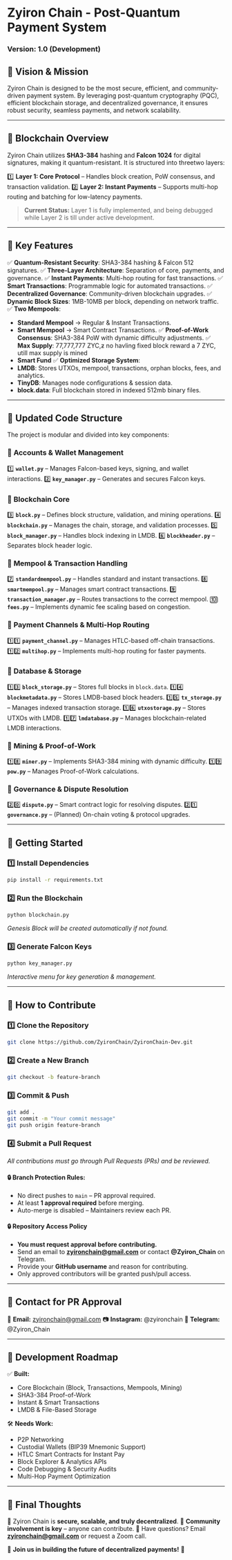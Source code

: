 # Zyiron Chain - Post-Quantum Payment System
### Version: 1.0 (Development)

## 🔹 Vision & Mission
Zyiron Chain is designed to be the most secure, efficient, and community-driven payment system. By leveraging post-quantum cryptography (PQC), efficient blockchain storage, and decentralized governance, it ensures robust security, seamless payments, and network scalability.

---

## 🔹 Blockchain Overview
Zyiron Chain utilizes **SHA3-384** hashing and **Falcon 1024** for digital signatures, making it quantum-resistant. It is structured into threetwo layers:

1️⃣ **Layer 1: Core Protocol** – Handles block creation, PoW consensus, and transaction validation.
2️⃣ **Layer 2: Instant Payments** – Supports multi-hop routing and batching for low-latency payments.


> **Current Status:** Layer 1 is fully implemented, and being debugged while Layer 2 is till under active development.

---

## 🔹 Key Features
✅ **Quantum-Resistant Security**: SHA3-384 hashing & Falcon 512 signatures.
✅ **Three-Layer Architecture**: Separation of core, payments, and governance.
✅ **Instant Payments**: Multi-hop routing for fast transactions.
✅ **Smart Transactions**: Programmable logic for automated transactions.
✅ **Decentralized Governance**: Community-driven blockchain upgrades.
✅ **Dynamic Block Sizes**: 1MB-10MB per block, depending on network traffic.
✅ **Two Mempools**:
   - **Standard Mempool** → Regular & Instant Transactions.
   - **Smart Mempool** → Smart Contract Transactions.
✅ **Proof-of-Work Consensus**: SHA3-384 PoW with dynamic difficulty adjustments.
✅ **Max Supply**: 77,777,777 ZYC,ƶ no havling fixed block reward a 7 ZYC, utill max supply is mined 
   - **Smart Fund** 
✅ **Optimized Storage System**:
   - **LMDB**: Stores UTXOs, mempool, transactions, orphan blocks, fees, and analytics.
   - **TinyDB**: Manages node configurations & session data.
   - **block.data**: Full blockchain stored in indexed 512mb binary files.

---

## 🔹 Updated Code Structure
The project is modular and divided into key components:

### 🔹 **Accounts & Wallet Management**
1️⃣ **`wallet.py`** – Manages Falcon-based keys, signing, and wallet interactions.
2️⃣ **`key_manager.py`** – Generates and secures Falcon keys.

### 🔹 **Blockchain Core**
3️⃣ **`block.py`** – Defines block structure, validation, and mining operations.
4️⃣ **`blockchain.py`** – Manages the chain, storage, and validation processes.
5️⃣ **`block_manager.py`** – Handles block indexing in LMDB.
6️⃣ **`blockheader.py`** – Separates block header logic.

### 🔹 **Mempool & Transaction Handling**
7️⃣ **`standardmempool.py`** – Handles standard and instant transactions.
8️⃣ **`smartmempool.py`** – Manages smart contract transactions.
9️⃣ **`transaction_manager.py`** – Routes transactions to the correct mempool.
🔟 **`fees.py`** – Implements dynamic fee scaling based on congestion.

### 🔹 **Payment Channels & Multi-Hop Routing**
1️⃣1️⃣ **`payment_channel.py`** – Manages HTLC-based off-chain transactions.
1️⃣2️⃣ **`multihop.py`** – Implements multi-hop routing for faster payments.

### 🔹 **Database & Storage**
1️⃣3️⃣ **`block_storage.py`** – Stores full blocks in `block.data`.
1️⃣4️⃣ **`blockmetadata.py`** – Stores LMDB-based block headers.
1️⃣5️⃣ **`tx_storage.py`** – Manages indexed transaction storage.
1️⃣6️⃣ **`utxostorage.py`** – Stores UTXOs with LMDB.
1️⃣7️⃣ **`lmdatabase.py`** – Manages blockchain-related LMDB interactions.

### 🔹 **Mining & Proof-of-Work**
1️⃣8️⃣ **`miner.py`** – Implements SHA3-384 mining with dynamic difficulty.
1️⃣9️⃣ **`pow.py`** – Manages Proof-of-Work calculations.

### 🔹 **Governance & Dispute Resolution**
2️⃣0️⃣ **`dispute.py`** – Smart contract logic for resolving disputes.
2️⃣1️⃣ **`governance.py`** – (Planned) On-chain voting & protocol upgrades.

---

## 🔹 Getting Started

### 1️⃣ **Install Dependencies**
```bash
pip install -r requirements.txt
```

### 2️⃣ **Run the Blockchain**
```bash
python blockchain.py
```
*Genesis Block will be created automatically if not found.*

### 3️⃣ **Generate Falcon Keys**
```bash
python key_manager.py
```
*Interactive menu for key generation & management.*

---

## 🔹 How to Contribute

### 1️⃣ Clone the Repository
```bash
git clone https://github.com/ZyironChain/ZyironChain-Dev.git
```

### 2️⃣ Create a New Branch
```bash
git checkout -b feature-branch
```

### 3️⃣ Commit & Push
```bash
git add .
git commit -m "Your commit message"
git push origin feature-branch
```

### 4️⃣ Submit a Pull Request
*All contributions must go through Pull Requests (PRs) and be reviewed.*

#### 🔒 **Branch Protection Rules:**
- No direct pushes to `main` – PR approval required.
- At least **1 approval required** before merging.
- Auto-merge is disabled – Maintainers review each PR.

#### 🔒 **Repository Access Policy**
- **You must request approval before contributing.**
- Send an email to **zyironchain@gmail.com** or contact **@Zyiron_Chain** on Telegram.
- Provide your **GitHub username** and reason for contributing.
- Only approved contributors will be granted push/pull access.

---

## 🔹 Contact for PR Approval
📩 **Email:** zyironchain@gmail.com
📷 **Instagram:** @zyironchain
💬 **Telegram:** @Zyiron_Chain

---

## 🔹 Development Roadmap

✅ **Built:**
- Core Blockchain (Block, Transactions, Mempools, Mining)
- SHA3-384 Proof-of-Work
- Instant & Smart Transactions
- LMDB & File-Based Storage

🛠 **Needs Work:**
- P2P Networking
- Custodial Wallets (BIP39 Mnemonic Support)
- HTLC Smart Contracts for Instant Pay
- Block Explorer & Analytics APIs
- Code Debugging & Security Audits
- Multi-Hop Payment Optimization

---

## 🔹 Final Thoughts
🔹 Zyiron Chain is **secure, scalable, and truly decentralized**.
🔹 **Community involvement is key** – anyone can contribute.
🔹 Have questions? Email **zyironchain@gmail.com** or request a Zoom call.

🚀 **Join us in building the future of decentralized payments!** 🚀

